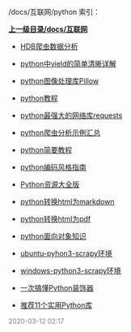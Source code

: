 /docs/互联网/python 索引：


**[上一级目录/docs/互联网](/docs/互联网/index.md)**

- [HDB爬虫数据分析](/docs/互联网/python/HDB爬虫数据分析.md)

- [python中yield的简单清晰详解](/docs/互联网/python/python中yield的简单清晰详解.md)

- [python图像处理库Pillow](/docs/互联网/python/python图像处理库Pillow.md)

- [python教程](/docs/互联网/python/python教程.md)

- [python最强大的网络库requests](/docs/互联网/python/python最强大的网络库requests.md)

- [python爬虫分析示例汇总](/docs/互联网/python/python爬虫分析示例汇总.md)

- [python简要教程](/docs/互联网/python/python简要教程.md)

- [python编码风格指南](/docs/互联网/python/python编码风格指南.md)

- [Python资源大全版](/docs/互联网/python/Python资源大全版.md)

- [python转换html为markdown](/docs/互联网/python/python转换html为markdown.md)

- [python转换html为pdf](/docs/互联网/python/python转换html为pdf.md)

- [python面向对象知识](/docs/互联网/python/python面向对象知识.md)

- [ubuntu-pyhon3-scrapy环境](/docs/互联网/python/ubuntu-pyhon3-scrapy环境.md)

- [windows-python3-scrapy环境](/docs/互联网/python/windows-python3-scrapy环境.md)

- [一次搞懂Python装饰器](/docs/互联网/python/一次搞懂Python装饰器.md)

- [推荐11个实用Python库](/docs/互联网/python/推荐11个实用Python库.md)


<font size=2 color='grey'> 2020-03-12 02:17 </font>